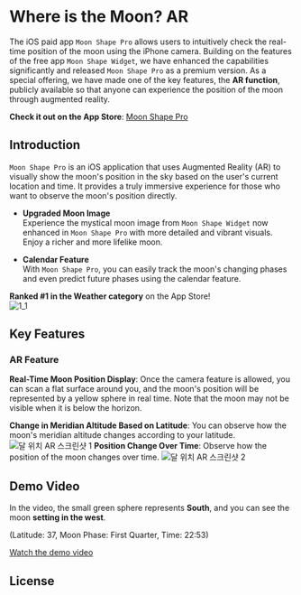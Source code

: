 
# Where is the Moon? AR

The iOS paid app `Moon Shape Pro` allows users to intuitively check the real-time position of the moon using the iPhone camera. Building on the features of the free app `Moon Shape Widget`, we have enhanced the capabilities significantly and released `Moon Shape Pro` as a premium version. As a special offering, we have made one of the key features, the **AR function**, publicly available so that anyone can experience the position of the moon through augmented reality.

**Check it out on the App Store**: [Moon Shape Pro](https://apps.apple.com/kr/app/moon-shape-pro/id6450383619?l=kr)

## Introduction

`Moon Shape Pro` is an iOS application that uses Augmented Reality (AR) to visually show the moon's position in the sky based on the user's current location and time. It provides a truly immersive experience for those who want to observe the moon's position directly.

-   **Upgraded Moon Image**  
    Experience the mystical moon image from `Moon Shape Widget` now enhanced in `Moon Shape Pro` with more detailed and vibrant visuals. Enjoy a richer and more lifelike moon.
    
-   **Calendar Feature**  
    With `Moon Shape Pro`, you can easily track the moon's changing phases and even predict future phases using the calendar feature.
    

**Ranked #1 in the Weather category** on the App Store!  
![1_1](https://github.com/user-attachments/assets/47010ad7-7003-44d1-b6ee-8c706b90cd2e)

## Key Features

### AR Feature

**Real-Time Moon Position Display**: Once the camera feature is allowed, you can scan a flat surface around you, and the moon's position will be represented by a yellow sphere in real time. Note that the moon may not be visible when it is below the horizon.

**Change in Meridian Altitude Based on Latitude**: You can observe how the moon's meridian altitude changes according to your latitude.
![달 위치 AR 스크린샷 1](https://github.com/habaekk/moonAR/assets/74465964/904b78ff-ef07-4a45-8272-d8e40af79572)
**Position Change Over Time**: Observe how the position of the moon changes over time.
![달 위치 AR 스크린샷 2](https://github.com/habaekk/Where-is-the-Moon-AR/assets/74465964/9dab262c-2fb5-4bbe-be70-33f7f7117b8c)

## Demo Video

In the video, the small green sphere represents **South**, and you can see the moon **setting in the west**.  

  
  
(Latitude: 37, Moon Phase: First Quarter, Time: 22:53)   

  
  
[Watch the demo video](https://www.youtube.com/shorts/ytwRV9STICQ)

## License